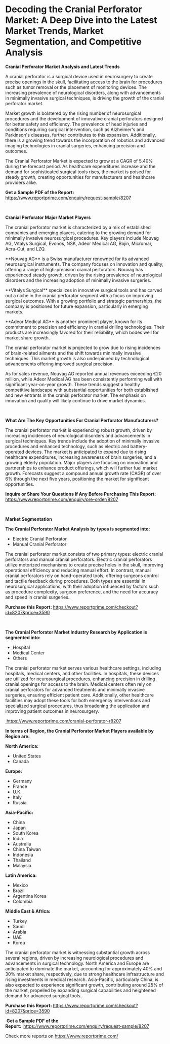 <p><h1>Decoding the Cranial Perforator Market: A Deep Dive into the Latest Market Trends, Market Segmentation, and Competitive Analysis</h1></p><p><strong>Cranial Perforator Market Analysis and Latest Trends</strong></p>
<p><p>A cranial perforator is a surgical device used in neurosurgery to create precise openings in the skull, facilitating access to the brain for procedures such as tumor removal or the placement of monitoring devices. The increasing prevalence of neurological disorders, along with advancements in minimally invasive surgical techniques, is driving the growth of the cranial perforator market.</p><p>Market growth is bolstered by the rising number of neurosurgical procedures and the development of innovative cranial perforators designed for better safety and efficiency. The prevalence of head injuries and conditions requiring surgical intervention, such as Alzheimer's and Parkinson's diseases, further contributes to this expansion. Additionally, there is a growing trend towards the incorporation of robotics and advanced imaging technologies in cranial surgeries, enhancing precision and outcomes.</p><p>The Cranial Perforator Market is expected to grow at a CAGR of 5.40% during the forecast period. As healthcare expenditures increase and the demand for sophisticated surgical tools rises, the market is poised for steady growth, creating opportunities for manufacturers and healthcare providers alike.</p></p>
<p><strong>Get a Sample PDF of the Report:&nbsp;</strong> <a href="https://www.reportprime.com/enquiry/request-sample/8207?utm_campaign=2943&utm_medium=2&utm_source=Github&utm_content=ia&utm_term=19032025&utm_id=cranial-perforator">https://www.reportprime.com/enquiry/request-sample/8207</a></p>
<p>&nbsp;</p>
<p><strong>Cranial Perforator Major Market Players</strong></p>
<p><p>The cranial perforator market is characterized by a mix of established companies and emerging players, catering to the growing demand for minimally invasive neurosurgical procedures. Key players include Nouvag AG, Vitalys Surgical, Evonos, NSK, Adeor Medical AG, Bojin, Micromar, Acra-Cut, and LZQ.</p><p>**Nouvag AG** is a Swiss manufacturer renowned for its advanced neurosurgical instruments. The company focuses on innovation and quality, offering a range of high-precision cranial perforators. Nouvag has experienced steady growth, driven by the rising prevalence of neurological disorders and the increasing adoption of minimally invasive surgeries. </p><p>**Vitalys Surgical** specializes in innovative surgical tools and has carved out a niche in the cranial perforator segment with a focus on improving surgical outcomes. With a growing portfolio and strategic partnerships, the company is positioned for future expansion, particularly in emerging markets.</p><p>**Adeor Medical AG** is another prominent player, known for its commitment to precision and efficiency in cranial drilling technologies. Their products are increasingly favored for their reliability, which bodes well for market share growth. </p><p>The cranial perforator market is projected to grow due to rising incidences of brain-related ailments and the shift towards minimally invasive techniques. This market growth is also underpinned by technological advancements offering improved surgical precision. </p><p>As for sales revenue, Nouvag AG reported annual revenues exceeding €20 million, while Adeor Medical AG has been consistently performing well with significant year-on-year growth. These trends suggest a healthy competitive landscape with substantial opportunities for both established and new entrants in the cranial perforator market. The emphasis on innovation and quality will likely continue to drive market dynamics.</p></p>
<p>&nbsp;</p>
<p><strong>What Are The Key Opportunities For Cranial Perforator Manufacturers?</strong></p>
<p><p>The cranial perforator market is experiencing robust growth, driven by increasing incidences of neurological disorders and advancements in surgical techniques. Key trends include the adoption of minimally invasive procedures and enhanced technology, such as electric and battery-operated devices. The market is anticipated to expand due to rising healthcare expenditures, increasing awareness of brain surgeries, and a growing elderly population. Major players are focusing on innovation and partnerships to enhance product offerings, which will further fuel market growth. Forecasts suggest a compound annual growth rate (CAGR) of over 6% through the next five years, positioning the market for significant opportunities.</p></p>
<p><strong>Inquire or Share Your Questions If Any Before Purchasing This Report:</strong> <a href="https://www.reportprime.com/enquiry/pre-order/8207?utm_campaign=2943&utm_medium=2&utm_source=Github&utm_content=ia&utm_term=19032025&utm_id=cranial-perforator">https://www.reportprime.com/enquiry/pre-order/8207</a></p>
<p>&nbsp;</p>
<p><strong>Market Segmentation</strong></p>
<p><strong>The Cranial Perforator Market Analysis by types is segmented into:</strong></p>
<p><ul><li>Electric Cranial Perforator</li><li>Manual Cranial Perforator</li></ul></p>
<p><p>The cranial perforator market consists of two primary types: electric cranial perforators and manual cranial perforators. Electric cranial perforators utilize motorized mechanisms to create precise holes in the skull, improving operational efficiency and reducing manual effort. In contrast, manual cranial perforators rely on hand-operated tools, offering surgeons control and tactile feedback during procedures. Both types are essential in neurosurgical applications, with their adoption influenced by factors such as procedure complexity, surgeon preference, and the need for accuracy and speed in cranial surgeries.</p></p>
<p><strong>Purchase this Report:&nbsp;</strong><a href="https://www.reportprime.com/checkout?id=8207&price=3590&utm_campaign=2943&utm_medium=2&utm_source=Github&utm_content=ia&utm_term=19032025&utm_id=cranial-perforator">https://www.reportprime.com/checkout?id=8207&price=3590</a></p>
<p>&nbsp;</p>
<p><strong>The Cranial Perforator Market Industry Research by Application is segmented into:</strong></p>
<p><ul><li>Hospital</li><li>Medical Center</li><li>Others</li></ul></p>
<p><p>The cranial perforator market serves various healthcare settings, including hospitals, medical centers, and other facilities. In hospitals, these devices are utilized for neurosurgical procedures, enhancing precision in drilling cranial openings for access to the brain. Medical centers often rely on cranial perforators for advanced treatments and minimally invasive surgeries, ensuring efficient patient care. Additionally, other healthcare facilities may adopt these tools for both emergency interventions and specialized surgical procedures, thus broadening the application and improving patient outcomes in neurosurgery.</p></p>
<p><a href="https://www.reportprime.com/cranial-perforator-r8207?utm_campaign=2943&utm_medium=2&utm_source=Github&utm_content=ia&utm_term=19032025&utm_id=cranial-perforator">&nbsp;https://www.reportprime.com/cranial-perforator-r8207</a></p>
<p><strong>In terms of Region, the Cranial Perforator Market Players available by Region are:</strong></p>
<p>
    <p> <strong> North America: </strong>
        <ul>
            <li>United States</li>
            <li>Canada</li>
        </ul>
        </p> 
    <p> <strong> Europe: </strong>
        <ul>
            <li>Germany</li>
            <li>France</li>
            <li>U.K.</li>
            <li>Italy</li>
            <li>Russia</li>
        </ul>
        </p> 
    <p> <strong> Asia-Pacific: </strong>
        <ul>
            <li>China</li>
            <li>Japan</li>
            <li>South Korea</li>
            <li>India</li>
            <li>Australia</li>
            <li>China Taiwan</li>
            <li>Indonesia</li>
            <li>Thailand</li>
            <li>Malaysia</li>
        </ul>
        </p> 
    <p> <strong> Latin America: </strong>
        <ul>
            <li>Mexico</li>
            <li>Brazil</li>
            <li>Argentina Korea</li>
            <li>Colombia</li>
        </ul>
        </p> 
    <p> <strong> Middle East & Africa: </strong>
        <ul>
            <li>Turkey</li>
            <li>Saudi</li>
            <li>Arabia</li>
            <li>UAE</li>
            <li>Korea</li>
        </ul>
    </p>
    </p>
<p><p>The cranial perforator market is witnessing substantial growth across several regions, driven by increasing neurological procedures and advancements in surgical technology. North America and Europe are anticipated to dominate the market, accounting for approximately 40% and 30% market share, respectively, due to strong healthcare infrastructure and rising investments in medical research. Asia-Pacific, particularly China, is also expected to experience significant growth, contributing around 25% of the market, propelled by expanding surgical capabilities and heightened demand for advanced surgical tools.</p></p>
<p><strong>Purchase this Report: </strong><a href="https://www.reportprime.com/checkout?id=8207&price=3590&utm_campaign=2943&utm_medium=2&utm_source=Github&utm_content=ia&utm_term=19032025&utm_id=cranial-perforator">https://www.reportprime.com/checkout?id=8207&price=3590</a></p>
<p>&nbsp;<strong>Get a Sample PDF of the Report:&nbsp;&nbsp;</strong><a href="https://www.reportprime.com/enquiry/request-sample/8207?utm_campaign=2943&utm_medium=2&utm_source=Github&utm_content=ia&utm_term=19032025&utm_id=cranial-perforator">https://www.reportprime.com/enquiry/request-sample/8207</a></p>
<p><strong></strong></p>
<p>Check more reports on <a href="https://www.reportprime.com/?utm_campaign=2943&utm_medium=2&utm_source=Github&utm_content=ia&utm_term=19032025&utm_id=cranial-perforator">https://www.reportprime.com/</a></p>